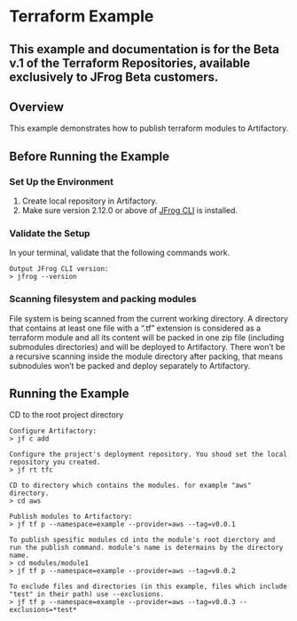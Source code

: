 # Terraform Example
## This example and documentation is for the Beta v.1 of the Terraform Repositories, available exclusively to JFrog Beta customers.  

## Overview
This example demonstrates how to publish terraform modules to Artifactory.

## Before Running the Example
### Set Up the Environment
1. Create local repository in Artifactory.
2. Make sure version 2.12.0 or above of [JFrog CLI](https://jfrog.com/getcli/) is installed.

### Validate the Setup
In your terminal, validate that the following commands work.
```console
Output JFrog CLI version:
> jfrog --version
```

### Scanning filesystem and packing modules
File system is being scanned from the current working directory.
A directory that contains at least one file with a “.tf” extension is considered as a terraform module and all its content will be packed in one zip file (including submodules directories) and will be deployed to Artifactory.
There won’t be a recursive scanning inside the module directory after packing, that means subnodules won’t be packed and deploy separately to Artifactory.

## Running the Example
CD to the root project directory

```console
Configure Artifactory:
> jf c add

Configure the project's deployment repository. You shoud set the local repository you created.
> jf rt tfc

CD to directory which contains the modules. for example "aws" directory.
> cd aws

Publish modules to Artifactory:
> jf tf p --namespace=example --provider=aws --tag=v0.0.1

To publish spesific modules cd into the module's root dierctory and run the publish command. module's name is determains by the directory name. 
> cd modules/module1
> jf tf p --namespace=example --provider=aws --tag=v0.0.2

To exclude files and directories (in this example, files which include "test" in their path) use --exclusions.
> jf tf p --namespace=example --provider=aws --tag=v0.0.3 --exclusions=*test*
```
